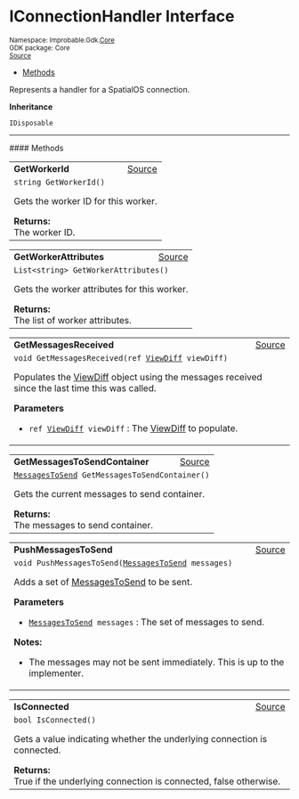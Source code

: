 
# IConnectionHandler Interface
<sup>
Namespace: Improbable.Gdk.<a href="{{urlRoot}}/api/core-index">Core</a><br/>
GDK package: Core<br/>
<a href="https://www.github.com/spatialos/gdk-for-unity/blob/0.2.4/workers/unity/Packages/com.improbable.gdk.core/Worker/ConnectionHandlers/IConnectionHandler.cs/#L10">Source</a>
<style>
a code {
                    padding: 0em 0.25em!important;
}
code {
                    background-color: #ffffff!important;
}
</style>
</sup>
<nav id="pageToc" class="page-toc"><ul><li><a href="#methods">Methods</a>
</ul></nav>

</p>



<p>Represents a handler for a SpatialOS connection. </p>



</p>

<b>Inheritance</b>

<code>IDisposable</code>











</p>
<hr style="width:100%; border-top-color:#d8d8d8" />
#### Methods


</p>




<table width="100%">
    <tr>
        <td style="border-right:none"><b>GetWorkerId</b></td>
        <td style="border-left:none; text-align:right"><a href="https://www.github.com/spatialos/gdk-for-unity/blob/0.2.4/workers/unity/Packages/com.improbable.gdk.core/Worker/ConnectionHandlers/IConnectionHandler.cs/#L16">Source</a></td>
    </tr>
    <tr>
        <td colspan="2">
<code>string GetWorkerId()</code></p>
Gets the worker ID for this worker. 
</p><b>Returns:</b></br>The worker ID.




</td>
    </tr>
</table>


<table width="100%">
    <tr>
        <td style="border-right:none"><b>GetWorkerAttributes</b></td>
        <td style="border-left:none; text-align:right"><a href="https://www.github.com/spatialos/gdk-for-unity/blob/0.2.4/workers/unity/Packages/com.improbable.gdk.core/Worker/ConnectionHandlers/IConnectionHandler.cs/#L22">Source</a></td>
    </tr>
    <tr>
        <td colspan="2">
<code>List&lt;string&gt; GetWorkerAttributes()</code></p>
Gets the worker attributes for this worker. 
</p><b>Returns:</b></br>The list of worker attributes.




</td>
    </tr>
</table>


<table width="100%">
    <tr>
        <td style="border-right:none"><b>GetMessagesReceived</b></td>
        <td style="border-left:none; text-align:right"><a href="https://www.github.com/spatialos/gdk-for-unity/blob/0.2.4/workers/unity/Packages/com.improbable.gdk.core/Worker/ConnectionHandlers/IConnectionHandler.cs/#L29">Source</a></td>
    </tr>
    <tr>
        <td colspan="2">
<code>void GetMessagesReceived(ref <a href="{{urlRoot}}/api/core/view-diff">ViewDiff</a> viewDiff)</code></p>
Populates the <a href="{{urlRoot}}/api/core/view-diff">ViewDiff</a> object using the messages received since the last time this was called. 


</p>

<b>Parameters</b>

<ul>
<li><code>ref <a href="{{urlRoot}}/api/core/view-diff">ViewDiff</a> viewDiff</code> : The <a href="{{urlRoot}}/api/core/view-diff">ViewDiff</a> to populate.</li>
</ul>





</td>
    </tr>
</table>


<table width="100%">
    <tr>
        <td style="border-right:none"><b>GetMessagesToSendContainer</b></td>
        <td style="border-left:none; text-align:right"><a href="https://www.github.com/spatialos/gdk-for-unity/blob/0.2.4/workers/unity/Packages/com.improbable.gdk.core/Worker/ConnectionHandlers/IConnectionHandler.cs/#L35">Source</a></td>
    </tr>
    <tr>
        <td colspan="2">
<code><a href="{{urlRoot}}/api/core/messages-to-send">MessagesToSend</a> GetMessagesToSendContainer()</code></p>
Gets the current messages to send container. 
</p><b>Returns:</b></br>The messages to send container.




</td>
    </tr>
</table>


<table width="100%">
    <tr>
        <td style="border-right:none"><b>PushMessagesToSend</b></td>
        <td style="border-left:none; text-align:right"><a href="https://www.github.com/spatialos/gdk-for-unity/blob/0.2.4/workers/unity/Packages/com.improbable.gdk.core/Worker/ConnectionHandlers/IConnectionHandler.cs/#L44">Source</a></td>
    </tr>
    <tr>
        <td colspan="2">
<code>void PushMessagesToSend(<a href="{{urlRoot}}/api/core/messages-to-send">MessagesToSend</a> messages)</code></p>
Adds a set of <a href="{{urlRoot}}/api/core/messages-to-send">MessagesToSend</a> to be sent. 


</p>

<b>Parameters</b>

<ul>
<li><code><a href="{{urlRoot}}/api/core/messages-to-send">MessagesToSend</a> messages</code> : The set of messages to send.</li>
</ul>



</p>

<b>Notes:</b>

<ul>
<li>The messages may not be sent immediately. This is up to the implementer. </li>
</ul>




</td>
    </tr>
</table>


<table width="100%">
    <tr>
        <td style="border-right:none"><b>IsConnected</b></td>
        <td style="border-left:none; text-align:right"><a href="https://www.github.com/spatialos/gdk-for-unity/blob/0.2.4/workers/unity/Packages/com.improbable.gdk.core/Worker/ConnectionHandlers/IConnectionHandler.cs/#L50">Source</a></td>
    </tr>
    <tr>
        <td colspan="2">
<code>bool IsConnected()</code></p>
Gets a value indicating whether the underlying connection is connected. 
</p><b>Returns:</b></br>True if the underlying connection is connected, false otherwise.




</td>
    </tr>
</table>





